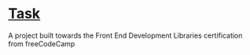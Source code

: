 # [Task](task.md)

A project built towards the Front End Development Libraries certification from freeCodeCamp
